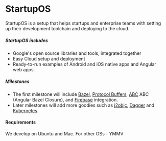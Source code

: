 # StartupOS

StartupOS is a setup that helps startups and enterprise teams with setting up their development toolchain and deploying to the cloud.

##### StartupOS includes
* Google's open source libraries and tools, integrated together
* Easy Cloud setup and deployment
* Ready-to-run examples of Android and iOS native apps and Angular web apps.

##### Milestones
* The first milestone will include [Bazel](bazel.build), [Protocol Buffers](https://developers.google.com/protocol-buffers), [ABC](http://g.co/ng/abc) ABC (Angular Bazel Closure), and [Firebase](firebase.google.com) integration.
* Later milestones will add more goodies such as [j2objc](https://developers.google.com/j2objc), [Dagger](https://github.com/google/dagger) and [Kubernetes](kubernetes.io).

#### Requirements
We develop on Ubuntu and Mac. For other OSs - YMMV
